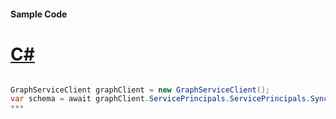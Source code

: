 #### Sample Code
# [C#](#tab/c-sharp)

```C#

GraphServiceClient graphClient = new GraphServiceClient();
var schema = await graphClient.ServicePrincipals.ServicePrincipals.Synchronization.Jobs.Jobs.Schema.Request().GetAsync();
*** 

```